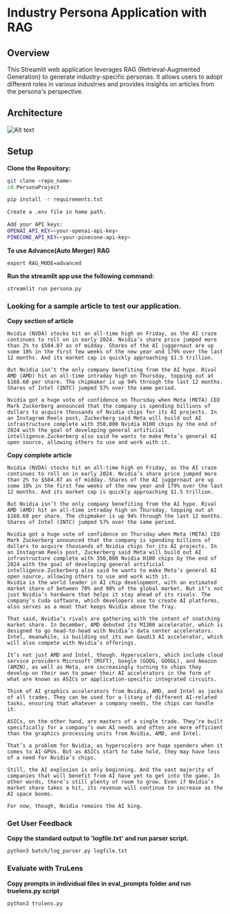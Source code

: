 # Industry Persona Application with RAG 
## Overview

This Streamlit web application leverages RAG (Retrieval-Augmented Generation) to generate industry-specific personas. It allows users to adopt different roles in various industries and provides insights on articles from the persona's perspective.

## Architecture
![Alt text](resource/img/Architecture.png)

## Setup

**Clone the Repository:**
   ```bash
   git clone <repo_name>
   cd PersonaProject
   
   pip install -r requirements.txt

   Create a .env file in home path.

   Add your API keys:
   OPENAI_API_KEY=<your-openai-api-key>
   PINECONE_API_KEY=<your-pinecone-api-key>
```
**To use Advance(Auto Merger) RAG**

```
export RAG_MODE=advanced
```
**Run the streamlit app use the following command:**

```
streamlit run persona.py
```

### Looking for a sample article to test our application.

**Copy section of article**
```
Nvidia (NVDA) stocks hit an all-time high on Friday, as the AI craze continues to roll on in early 2024. Nvidia’s share price jumped more than 2% to $584.87 as of midday. Shares of the AI juggernaut are up some 18% in the first few weeks of the new year and 179% over the last 12 months. And its market cap is quickly approaching $1.5 trillion.

But Nvidia isn’t the only company benefiting from the AI hype. Rival AMD (AMD) hit an all-time intraday high on Thursday, topping out at $168.60 per share. The chipmaker is up 94% through the last 12 months. Shares of Intel (INTC) jumped 57% over the same period.

Nvidia got a huge vote of confidence on Thursday when Meta (META) CEO Mark Zuckerberg announced that the company is spending billions of dollars to acquire thousands of Nvidia chips for its AI projects. In an Instagram Reels post, Zuckerberg said Meta will build out AI infrastructure complete with 350,000 Nvidia H100 chips by the end of 2024 with the goal of developing general artificial intelligence.Zuckerberg also said he wants to make Meta’s general AI open source, allowing others to use and work with it.
```
**Copy complete article**

```
Nvidia (NVDA) stocks hit an all-time high on Friday, as the AI craze continues to roll on in early 2024. Nvidia’s share price jumped more than 2% to $584.87 as of midday. Shares of the AI juggernaut are up some 18% in the first few weeks of the new year and 179% over the last 12 months. And its market cap is quickly approaching $1.5 trillion.

But Nvidia isn’t the only company benefiting from the AI hype. Rival AMD (AMD) hit an all-time intraday high on Thursday, topping out at $168.60 per share. The chipmaker is up 94% through the last 12 months. Shares of Intel (INTC) jumped 57% over the same period.

Nvidia got a huge vote of confidence on Thursday when Meta (META) CEO Mark Zuckerberg announced that the company is spending billions of dollars to acquire thousands of Nvidia chips for its AI projects. In an Instagram Reels post, Zuckerberg said Meta will build out AI infrastructure complete with 350,000 Nvidia H100 chips by the end of 2024 with the goal of developing general artificial intelligence.Zuckerberg also said he wants to make Meta’s general AI open source, allowing others to use and work with it.
Nvidia is the world leader in AI chip development, with an estimated market share of between 70% and 90% of the global market. But it’s not just Nvidia’s hardware that helps it stay ahead of its rivals. The company’s Cuda software, which developers use to create AI platforms, also serves as a moat that keeps Nvidia above the fray.

That said, Nvidia’s rivals are gathering with the intent of snatching market share. In December, AMD debuted its MI300 accelerator, which is designed to go head-to-head with Nvidia’s data center accelerators. Intel, meanwhile, is building out its own Gaudi3 AI accelerator, which will also compete with Nvidia’s offerings.

It’s not just AMD and Intel, though. Hyperscalers, which include cloud service providers Microsoft (MSFT), Google (GOOG, GOOGL), and Amazon (AMZN), as well as Meta, are increasingly turning to chips they develop on their own to power their AI accelerators in the form of what are known as ASICs or application-specific integrated circuits.

Think of AI graphics accelerators from Nvidia, AMD, and Intel as jacks of all trades. They can be used for a litany of different AI-related tasks, ensuring that whatever a company needs, the chips can handle it.

ASICs, on the other hand, are masters of a single trade. They’re built specifically for a company’s own AI needs and often are more efficient than the graphics processing units from Nvidia, AMD, and Intel.

That’s a problem for Nvidia, as hyperscalers are huge spenders when it comes to AI GPUs. But as ASICs start to take hold, they may have less of a need for Nvidia’s chips.

Still, the AI explosion is only beginning. And the vast majority of companies that will benefit from AI have yet to get into the game. In other words, there’s still plenty of room to grow. Even if Nvidia’s market share takes a hit, its revenue will continue to increase as the AI space booms.

For now, though, Nvidia remains the AI king.
```

### Get User Feedback
**Copy the standard output to 'logfile.txt' and run parser script.**
```
python3 batch/log_parser.py logfile.txt 
```

### Evaluate with TruLens
**Copy prompts in individual files in eval_prompts folder and run truelens.py script**
```
python3 trulens.py
```
